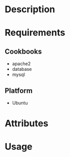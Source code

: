 Description
===========

Requirements
============

## Cookbooks

* apache2
* database
* mysql

## Platform

* Ubuntu

Attributes
==========

Usage
=====

